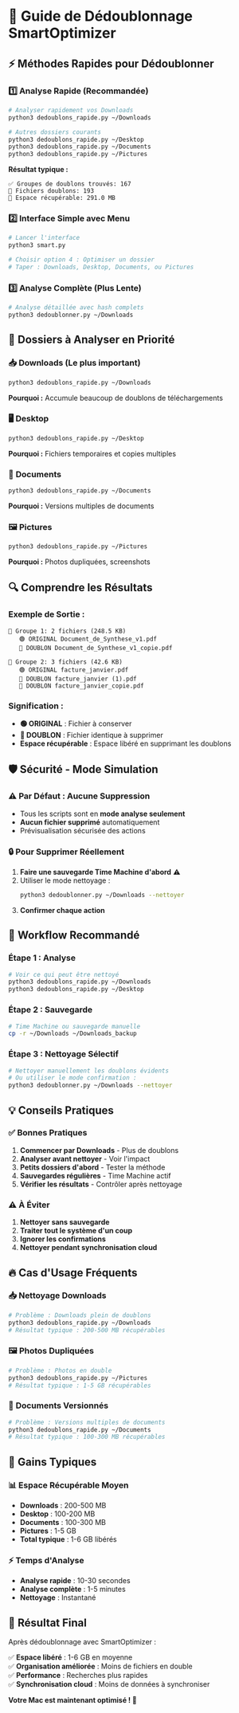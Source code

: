 # 🧹 Guide de Dédoublonnage SmartOptimizer

## ⚡ Méthodes Rapides pour Dédoublonner

### 1️⃣ **Analyse Rapide (Recommandée)**

```bash
# Analyser rapidement vos Downloads
python3 dedoublons_rapide.py ~/Downloads

# Autres dossiers courants
python3 dedoublons_rapide.py ~/Desktop
python3 dedoublons_rapide.py ~/Documents
python3 dedoublons_rapide.py ~/Pictures
```

**Résultat typique :**
```
✅ Groupes de doublons trouvés: 167
📁 Fichiers doublons: 193
💾 Espace récupérable: 291.0 MB
```

### 2️⃣ **Interface Simple avec Menu**

```bash
# Lancer l'interface
python3 smart.py

# Choisir option 4 : Optimiser un dossier
# Taper : Downloads, Desktop, Documents, ou Pictures
```

### 3️⃣ **Analyse Complète (Plus Lente)**

```bash
# Analyse détaillée avec hash complets
python3 dedoublonner.py ~/Downloads
```

## 🎯 Dossiers à Analyser en Priorité

### 📥 **Downloads** (Le plus important)
```bash
python3 dedoublons_rapide.py ~/Downloads
```
**Pourquoi :** Accumule beaucoup de doublons de téléchargements

### 🖥️ **Desktop**
```bash
python3 dedoublons_rapide.py ~/Desktop
```
**Pourquoi :** Fichiers temporaires et copies multiples

### 📄 **Documents**
```bash
python3 dedoublons_rapide.py ~/Documents
```
**Pourquoi :** Versions multiples de documents

### 🖼️ **Pictures**
```bash
python3 dedoublons_rapide.py ~/Pictures
```
**Pourquoi :** Photos dupliquées, screenshots

## 🔍 Comprendre les Résultats

### Exemple de Sortie :
```
📂 Groupe 1: 2 fichiers (248.5 KB)
   🟢 ORIGINAL Document_de_Synthese_v1.pdf
   🔴 DOUBLON Document_de_Synthese_v1_copie.pdf

📂 Groupe 2: 3 fichiers (42.6 KB)
   🟢 ORIGINAL facture_janvier.pdf
   🔴 DOUBLON facture_janvier (1).pdf
   🔴 DOUBLON facture_janvier_copie.pdf
```

### Signification :
- **🟢 ORIGINAL** : Fichier à conserver
- **🔴 DOUBLON** : Fichier identique à supprimer
- **Espace récupérable** : Espace libéré en supprimant les doublons

## 🛡️ Sécurité - Mode Simulation

### ⚠️ **Par Défaut : Aucune Suppression**
- Tous les scripts sont en **mode analyse seulement**
- **Aucun fichier supprimé** automatiquement
- Prévisualisation sécurisée des actions

### 🔒 **Pour Supprimer Réellement**
1. **Faire une sauvegarde Time Machine d'abord** ⚠️
2. Utiliser le mode nettoyage :
   ```bash
   python3 dedoublonner.py ~/Downloads --nettoyer
   ```
3. **Confirmer chaque action**

## 🎯 Workflow Recommandé

### Étape 1 : Analyse
```bash
# Voir ce qui peut être nettoyé
python3 dedoublons_rapide.py ~/Downloads
python3 dedoublons_rapide.py ~/Desktop
```

### Étape 2 : Sauvegarde
```bash
# Time Machine ou sauvegarde manuelle
cp -r ~/Downloads ~/Downloads_backup
```

### Étape 3 : Nettoyage Sélectif
```bash
# Nettoyer manuellement les doublons évidents
# Ou utiliser le mode confirmation :
python3 dedoublonner.py ~/Downloads --nettoyer
```

## 💡 Conseils Pratiques

### ✅ **Bonnes Pratiques**
1. **Commencer par Downloads** - Plus de doublons
2. **Analyser avant nettoyer** - Voir l'impact
3. **Petits dossiers d'abord** - Tester la méthode
4. **Sauvegardes régulières** - Time Machine actif
5. **Vérifier les résultats** - Contrôler après nettoyage

### ⚠️ **À Éviter**
1. **Nettoyer sans sauvegarde**
2. **Traiter tout le système d'un coup**
3. **Ignorer les confirmations**
4. **Nettoyer pendant synchronisation cloud**

## 🔥 Cas d'Usage Fréquents

### 📥 **Nettoyage Downloads**
```bash
# Problème : Downloads plein de doublons
python3 dedoublons_rapide.py ~/Downloads
# Résultat typique : 200-500 MB récupérables
```

### 🖼️ **Photos Dupliquées**
```bash
# Problème : Photos en double
python3 dedoublons_rapide.py ~/Pictures
# Résultat typique : 1-5 GB récupérables
```

### 📄 **Documents Versionnés**
```bash
# Problème : Versions multiples de documents
python3 dedoublons_rapide.py ~/Documents
# Résultat typique : 100-300 MB récupérables
```

## 🚀 Gains Typiques

### 📊 **Espace Récupérable Moyen**
- **Downloads** : 200-500 MB
- **Desktop** : 100-200 MB  
- **Documents** : 100-300 MB
- **Pictures** : 1-5 GB
- **Total typique** : 1-6 GB libérés

### ⚡ **Temps d'Analyse**
- **Analyse rapide** : 10-30 secondes
- **Analyse complète** : 1-5 minutes
- **Nettoyage** : Instantané

## 🎉 Résultat Final

Après dédoublonnage avec SmartOptimizer :

✅ **Espace libéré** : 1-6 GB en moyenne  
✅ **Organisation améliorée** : Moins de fichiers en double  
✅ **Performance** : Recherches plus rapides  
✅ **Synchronisation cloud** : Moins de données à synchroniser  

**Votre Mac est maintenant optimisé ! 🚀**